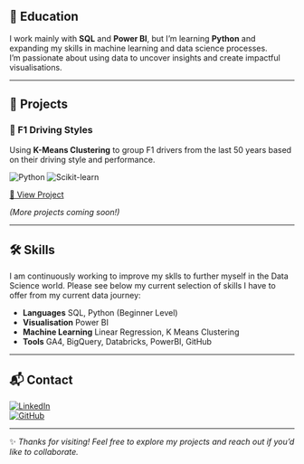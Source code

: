 
## 📖 Education
I work mainly with **SQL** and **Power BI**, but I’m learning **Python** and expanding my skills in machine learning and data science processes.  
I’m passionate about using data to uncover insights and create impactful visualisations.  

---

## 📂 Projects

### 🏁 F1 Driving Styles
Using **K-Means Clustering** to group F1 drivers from the last 50 years based on their driving style and performance.  

![Python](https://img.shields.io/badge/Python-blue?logo=python&logoColor=white)
![Scikit-learn](https://img.shields.io/badge/Scikit--Learn-F7931E?logo=scikit-learn&logoColor=white)  

[🔗 View Project](https://github.com/yourusername/f1-driving-styles)

*(More projects coming soon!)*

---

## 🛠 Skills

I am continuously working to improve my sklls to further myself in the Data Science world. Please see below my current selection of skills I have to offer from my current data journey:

- **Languages** SQL, Python (Beginner Level)
- **Visualisation** Power BI
- **Machine Learning** Linear Regression, K Means Clustering
- **Tools** GA4, BigQuery, Databricks, PowerBI, GitHub

---

## 📬 Contact
[![LinkedIn](https://img.shields.io/badge/LinkedIn-Connect-blue?logo=linkedin)](www.linkedin.com/in/maria-watton-5bbb4a279)  
[![GitHub](https://img.shields.io/badge/GitHub-Profile-black?logo=github)](https://marialwatton.github.io/DataPortfolio/)  

---

✨ *Thanks for visiting! Feel free to explore my projects and reach out if you’d like to collaborate.*  
